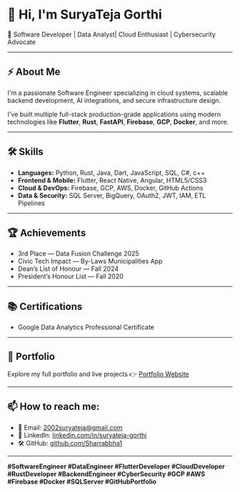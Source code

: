 # 👋 Hi, I'm SuryaTeja Gorthi

🚀 Software Developer | Data Analyst| Cloud Enthusiast | Cybersecurity Advocate

---

## ⚡ About Me
I'm a passionate Software Engineer specializing in cloud systems, scalable backend development, AI integrations, and secure infrastructure design.

I've built multiple full-stack production-grade applications using modern technologies like **Flutter**, **Rust**, **FastAPI**, **Firebase**, **GCP**, **Docker**, and more.

---

## 🛠️ Skills
- **Languages:** Python, Rust, Java, Dart, JavaScript, SQL, C#, c++
- **Frontend & Mobile:** Flutter, React Native, Angular, HTML5/CSS3
- **Cloud & DevOps:** Firebase, GCP, AWS, Docker, GitHub Actions
- **Data & Security:** SQL Server, BigQuery, OAuth2, JWT, IAM, ETL Pipelines

---

## 🏆 Achievements
- 3rd Place — Data Fusion Challenge 2025
- Civic Tech Impact — By-Laws Municipalities App
- Dean’s List of Honour — Fall 2024
- President’s Honour List — Fall 2020

---

## 📚 Certifications
- Google Data Analytics Professional Certificate

---

## 🚀 Portfolio
Explore my full portfolio and live projects 👉 [Portfolio Website](https://your-portfolio-link.com)

---

## 📫 How to reach me:
- 📧 Email: 2002suryateja@gmail.com
- 💼 LinkedIn: [linkedin.com/in/suryateja-gorthi](https://linkedin.com/in/suryateja-gorthi-7b9253238/)
- 🛠️ GitHub: [github.com/Sharrabbha1](https://github.com/Sharrabbha1)

---
**#SoftwareEngineer #DataEngineer #FlutterDeveloper #CloudDeveloper #RustDeveloper #BackendEngineer #CyberSecurity #GCP #AWS #Firebase #Docker #SQLServer #GitHubPortfolio**

